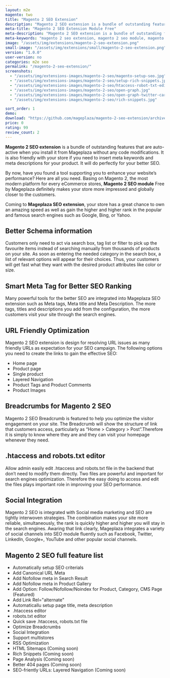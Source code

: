 ```yaml
---
layout: m2e
magento: two
title: "Magento 2 SEO Extension"
description: "Magento 2 SEO extension is a bundle of outstanding features that are auto-active when you install it from Mageplaza without any code modifications"
meta-title: "Magento 2 SEO Extension Module Free"
meta-description: "Magento 2 SEO extension is a bundle of outstanding features that are auto-active when you install it from Mageplaza without any code modifications"
meta-keywords: "magento 2 seo extension, magento 2 seo module, magento 2 seo, magento 2 seo free"
image: "/assets/img/extensions/magento-2-seo-extension.png"
small-image: "/assets/img/extensions/small/magento-2-seo-extension.png"
version: "1.0.0"
user-version: no
categories: m2e seo
permalink: "/magento-2-seo-extension/"
screenshots:
  - "/assets/img/extensions-images/magento-2-seo/magento-setup-seo.jpg"
  - "/assets/img/extensions-images/magento-2-seo/setup-rich-snippets.jpg"
  - "/assets/img/extensions-images/magento-2-seo/htaccess-robot-txt-editor.jpg"
  - "/assets/img/extensions-images/magento-2-seo/open-graph.jpg"
  - "/assets/img/extensions-images/magento-2-seo/open-graph-twitter-card.jpg"
  - "/assets/img/extensions-images/magento-2-seo/rich-snippets.jpg"

sort_order: 1
demo: 
download: "https://github.com/mageplaza/magento-2-seo-extension/archive/master.zip"
price: 0
rating: 99
review_count: 2
---
```



**Magento 2 SEO extension** is a bundle of outstanding features that are auto-active when you install it from Mageplaza without any code modifications. It is also friendly with your store if you need to insert meta keywords and meta descriptions for your product. It will do perfectly for your better SEO.

By now, have you found a tool supporting you to enhance your website’s performance? Here are all you need. Basing on Magento 2, the most modern platform for every eCommerce stores, **Magento 2 SEO module** Free by Mageplaza definitely makes your store more impressed and globally closer to the customers.

Coming to **Mageplaza SEO extension**, your store has a great chance to own an amazing speed as well as gain the higher and higher rank in the popular and famous search engines such as Google, Bing, or Yahoo.


## Better Schema information

Customers only need to act via search box, tag list or filter to pick up the favourite items instead of searching manually from thousands of products on your site. As soon as entering the needed category in the search box, a list of relevant options will appear for their choices. Thus, your customers will get fast what they want with the desired product attributes like color or size.

## Smart Meta Tag for Better SEO Ranking

Many powerful tools for the better SEO are integrated into Mageplaza SEO extension such as Meta tags, Meta title and Meta Description. The more tags, titles and descriptions you add from the configuration, the more customers visit your site through the search engines. 

## URL Friendly Optimization

Magento 2 SEO extension is design for resolving URL issues as many friendly URLs as expectation for your SEO campaign. The following options you need to create the links to gain the effective SEO:

- Home page
- Product page
- Single product
- Layered Navigation
- Product Tags and Product Comments
- Product Images


## Breadcrumbs for Magento 2 SEO

Magento 2 SEO Breadcrumb is featured to help you optimize the visitor engagement on your site. The Breadcrumb will show the structure of link that customers access, particularly as “Home > Category > Post”.Therefore it is simply to know where they are and they can visit your homepage whenever they need. 


## .htaccess and robots.txt editor

Allow admin easily edit .htaccess and robots.txt file in the backend that don’t need to modify them directly. Two files are powerful and important for search engines optimization. Therefore the easy doing to access and edit the files plays important role in improving your SEO performance.

## Social Integration

Magento 2 SEO is integrated with Social media marketing and SEO are tightly interwoven strategies. The combination makes your site more reliable, simultaneously, the rank is quickly higher and higher you will stay in the search engines.  Awaring that link clearly, Mageplaza integrates a variety of social channels into SEO module fluently such as Facebook, Twitter, LinkedIn, Google+, YouTube and other popular social channels. 


## Magento 2 SEO full feature list

- Automatically setup SEO criterials 
- Add Canonical URL Meta 
- Add Nofollow meta in Search Result 
- Add Nofollow meta in Product Gallery 
- Add Option: Follow/Nofollow/Noindex for Product, Category, CMS Page (Featured)
- Add Link Rel="alternate" 
- Automaticallu setup page title, meta description 
- .htaccess editor 
- robots.txt editor 
- Quick save .htaccess, robots.txt file 
- Optimize Breadcrumbs 
- Social Integration 
- Support multistores 
- RSS Optimization 
- HTML Sitemaps (Coming soon) 
- Rich Snippets (Coming soon) 
- Page Analysis (Coming soon) 
- Better 404 pages (Coming soon) 
- SEO-friently URLs: Layered Navigation (Coming soon) 



